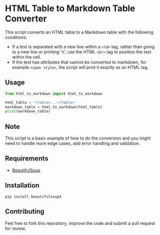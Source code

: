 # HTML Table to Markdown Table Converter

This script converts an HTML table to a Markdown table with the following conditions:
- If a text is separated with a new line within a `<td>` tag, rather than going to a new line or printing 'n', use the HTML `<br>` tag to position the text within the cell.
- If the text has attributes that cannot be converted to markdown, for example `<span style>`, the script will print it exactly as an HTML tag.

## Usage

```python
from html_to_markdown import html_to_markdown

html_table = '<table>...</table>'
markdown_table = html_to_markdown(html_table)
print(markdown_table)
```

## Note

This script is a basic example of how to do the conversion and you might need to handle more edge cases, add error handling and validation.

## Requirements

- [BeautifulSoup](https://pypi.org/project/beautifulsoup4/)


## Installation

```
pip install beautifulsoup4
```

## Contributing

Feel free to fork this repository, improve the code and submit a pull request for review.